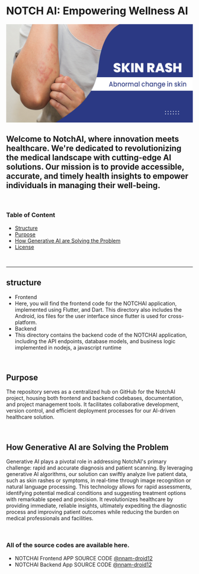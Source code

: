 # NOTCH AI: Empowering Wellness AI

<img alt="image" src="./images/gene2.jpg">

## Welcome to NotchAI, where innovation meets healthcare. We're dedicated to revolutionizing the medical landscape with cutting-edge AI solutions. Our mission is to provide accessible, accurate, and timely health insights to empower individuals in managing their well-being.

</br>

### Table of Content

- [Structure](#structure)
- [Purpose](#purpose)
- [How Generative AI are Solving the Problem](#generativeAI)
- [License](#license)

</br>

------

<a name="structure"></a>
##  structure

 - Frontend
  - Here, you will find the frontend code for the NOTCHAI application, implemented using Flutter, and Dart. This directory also includes the Android, ios files for the user interface since flutter is used for cross-platform.
 - Backend
  - This directory contains the backend code of the NOTCHAI application, including the API endpoints, database models, and business logic implemented in nodejs, a javascript runtime 

</br>

<a name="purpose"></a>
## Purpose

The repository serves as a centralized hub on GitHub for the NotchAI project, housing both frontend and backend codebases, documentation, and project management tools. It facilitates collaborative development, version control, and efficient deployment processes for our AI-driven healthcare solution.

</br>

<a name="generativeAI"></a>
## How Generative AI are Solving the Problem

Generative AI plays a pivotal role in addressing NotchAI's primary challenge: rapid and accurate diagnosis and patient scanning. By leveraging generative AI algorithms, our solution can swiftly analyze live patient data, such as skin rashes or symptoms, in real-time through image recognition or natural language processing. This technology allows for rapid assessments, identifying potential medical conditions and suggesting treatment options with remarkable speed and precision. It revolutionizes healthcare by providing immediate, reliable insights, ultimately expediting the diagnostic process and improving patient outcomes while reducing the burden on medical professionals and facilities.

</br>

### All of the source codes are available here.

- NOTCHAI Frontend APP SOURCE CODE [@nnam-droid12](https://github.com/nnam-droid12/notchai-frontend)
- NOTCHAI Backend App SOURCE CODE [@nnam-droid12](https://github.com/nnam-droid12/notchai-backend)

